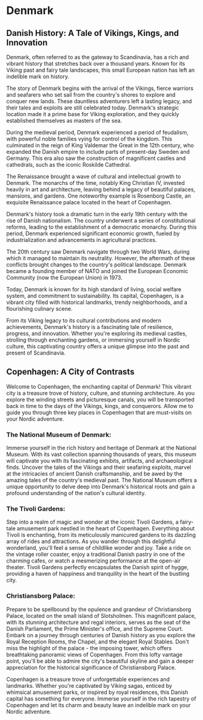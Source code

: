 # Denmark

## Danish History: A Tale of Vikings, Kings, and Innovation

Denmark, often referred to as the gateway to Scandinavia, has a rich and vibrant history that stretches back over a
thousand years. Known for its Viking past and fairy tale landscapes, this small European nation has left an indelible
mark on history.

The story of Denmark begins with the arrival of the Vikings, fierce warriors and seafarers who set sail from the
country's shores to explore and conquer new lands. These dauntless adventurers left a lasting legacy, and their tales
and exploits are still celebrated today. Denmark's strategic location made it a prime base for Viking exploration, and
they quickly established themselves as masters of the sea.

During the medieval period, Denmark experienced a period of feudalism, with powerful noble families vying for control of
the kingdom. This culminated in the reign of King Valdemar the Great in the 12th century, who expanded the Danish empire
to include parts of present-day Sweden and Germany. This era also saw the construction of magnificent castles and
cathedrals, such as the iconic Roskilde Cathedral.

The Renaissance brought a wave of cultural and intellectual growth to Denmark. The monarchs of the time, notably King
Christian IV, invested heavily in art and architecture, leaving behind a legacy of beautiful palaces, mansions, and
gardens. One noteworthy example is Rosenborg Castle, an exquisite Renaissance palace located in the heart of Copenhagen.

Denmark's history took a dramatic turn in the early 19th century with the rise of Danish nationalism. The country
underwent a series of constitutional reforms, leading to the establishment of a democratic monarchy. During this period,
Denmark experienced significant economic growth, fueled by industrialization and advancements in agricultural practices.

The 20th century saw Denmark navigate through two World Wars, during which it managed to maintain its neutrality.
However, the aftermath of these conflicts brought changes to the country's political landscape. Denmark became a
founding member of NATO and joined the European Economic Community (now the European Union) in 1973.

Today, Denmark is known for its high standard of living, social welfare system, and commitment to sustainability. Its
capital, Copenhagen, is a vibrant city filled with historical landmarks, trendy neighborhoods, and a flourishing
culinary scene.

From its Viking legacy to its cultural contributions and modern achievements, Denmark's history is a fascinating tale of
resilience, progress, and innovation. Whether you're exploring its medieval castles, strolling through enchanting
gardens, or immersing yourself in Nordic culture, this captivating country offers a unique glimpse into the past and
present of Scandinavia.


## Copenhagen: A City of Contrasts

Welcome to Copenhagen, the enchanting capital of Denmark! This vibrant city is a treasure trove of history, culture, and
stunning architecture. As you explore the winding streets and picturesque canals, you will be transported back in time
to the days of the Vikings, kings, and conquerors. Allow me to guide you through three key places in Copenhagen that are
must-visits on your Nordic adventure.

### The National Museum of Denmark: 

Immerse yourself in the rich history and heritage of Denmark at the National Museum. With its vast collection spanning
thousands of years, this museum will captivate you with its fascinating exhibits, artifacts, and archaeological finds.
Uncover the tales of the Vikings and their seafaring exploits, marvel at the intricacies of ancient Danish
craftsmanship, and be awed by the amazing tales of the country's medieval past. The National Museum offers a unique
opportunity to delve deep into Denmark's historical roots and gain a profound understanding of the nation's cultural
identity.

### The Tivoli Gardens: 

Step into a realm of magic and wonder at the iconic Tivoli Gardens, a fairy-tale amusement park nestled in the heart of
Copenhagen. Everything about Tivoli is enchanting, from its meticulously manicured gardens to its dazzling array of
rides and attractions. As you wander through this delightful wonderland, you'll feel a sense of childlike wonder and
joy. Take a ride on the vintage roller coaster, enjoy a traditional Danish pastry in one of the charming cafes, or watch
a mesmerizing performance at the open-air theater. Tivoli Gardens perfectly encapsulates the Danish spirit of hygge,
providing a haven of happiness and tranquility in the heart of the bustling city.

### Christiansborg Palace: 

Prepare to be spellbound by the opulence and grandeur of Christiansborg Palace, located on the small island of
Slotsholmen. This magnificent palace, with its stunning architecture and regal interiors, serves as the seat of the
Danish Parliament, the Prime Minister's office, and the Supreme Court. Embark on a journey through centuries of Danish
history as you explore the Royal Reception Rooms, the Chapel, and the elegant Royal Stables. Don't miss the highlight of
the palace - the imposing tower, which offers breathtaking panoramic views of Copenhagen. From this lofty vantage point,
you'll be able to admire the city's beautiful skyline and gain a deeper appreciation for the historical significance of
Christiansborg Palace.

Copenhagen is a treasure trove of unforgettable experiences and landmarks. Whether you're captivated by Viking sagas,
enticed by whimsical amusement parks, or inspired by royal residences, this Danish capital has something for everyone.
Immerse yourself in the rich tapestry of Copenhagen and let its charm and beauty leave an indelible mark on your Nordic
adventure.
